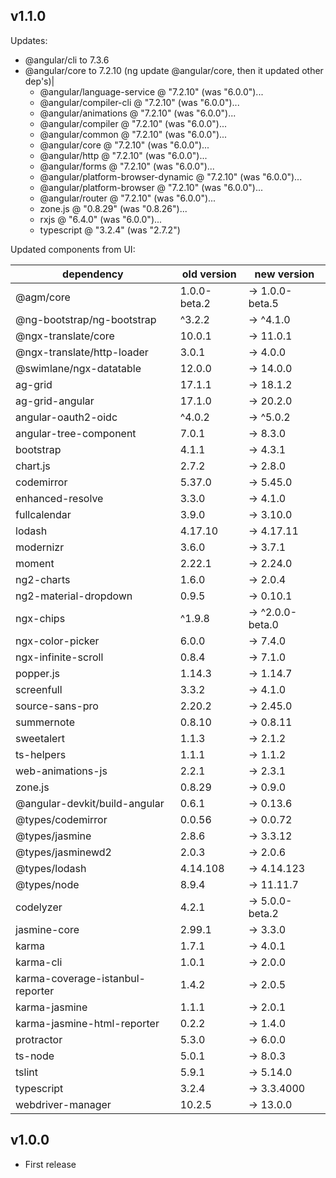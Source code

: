 ## v1.1.0

Updates:
* @angular/cli to 7.3.6
* @angular/core to 7.2.10 (ng update @angular/core, then it updated other dep's)|
    * @angular/language-service @ "7.2.10" (was "6.0.0")...
    * @angular/compiler-cli @ "7.2.10" (was "6.0.0")...
    * @angular/animations @ "7.2.10" (was "6.0.0")...
    * @angular/compiler @ "7.2.10" (was "6.0.0")...
    * @angular/common @ "7.2.10" (was "6.0.0")...
    * @angular/core @ "7.2.10" (was "6.0.0")...
    * @angular/http @ "7.2.10" (was "6.0.0")...
    * @angular/forms @ "7.2.10" (was "6.0.0")...
    * @angular/platform-browser-dynamic @ "7.2.10" (was "6.0.0")...
    * @angular/platform-browser @ "7.2.10" (was "6.0.0")...
    * @angular/router @ "7.2.10" (was "6.0.0")...
    * zone.js @ "0.8.29" (was "0.8.26")...
    * rxjs @ "6.4.0" (was "6.0.0")...
    * typescript @ "3.2.4" (was "2.7.2")

Updated components from UI:

|dependency|old version| new version|
|----------|-----------|------------|
|@agm/core| 1.0.0-beta.2|  →   1.0.0-beta.5|
|@ng-bootstrap/ng-bootstrap |^3.2.2| → ^4.1.0|
|@ngx-translate/core| 10.0.1| → 11.0.1|
|@ngx-translate/http-loader| 3.0.1| → 4.0.0|
|@swimlane/ngx-datatable| 12.0.0| → 14.0.0|
|ag-grid| 17.1.1| → 18.1.2|
|ag-grid-angular| 17.1.0| → 20.2.0|
|angular-oauth2-oidc |^4.0.2| → ^5.0.2|
|angular-tree-component| 7.0.1| → 8.3.0|
|bootstrap| 4.1.1| → 4.3.1|
|chart.js| 2.7.2| → 2.8.0|
|codemirror| 5.37.0| → 5.45.0|
|enhanced-resolve| 3.3.0| → 4.1.0|
|fullcalendar| 3.9.0| → 3.10.0|
|lodash| 4.17.10| → 4.17.11|
|modernizr| 3.6.0| → 3.7.1|
|moment| 2.22.1| → 2.24.0|
|ng2-charts| 1.6.0| → 2.0.4|
|ng2-material-dropdown| 0.9.5| → 0.10.1|
|ngx-chips |^1.9.8| → ^2.0.0-beta.0|
|ngx-color-picker| 6.0.0| → 7.4.0|
|ngx-infinite-scroll| 0.8.4| → 7.1.0|
|popper.js| 1.14.3| → 1.14.7|
|screenfull| 3.3.2| → 4.1.0|
|source-sans-pro| 2.20.2| → 2.45.0|
|summernote| 0.8.10| → 0.8.11|
|sweetalert| 1.1.3| → 2.1.2|
|ts-helpers| 1.1.1| → 1.1.2|
|web-animations-js| 2.2.1| → 2.3.1|
|zone.js| 0.8.29| → 0.9.0|
|@angular-devkit/build-angular| 0.6.1| → 0.13.6|
|@types/codemirror| 0.0.56| → 0.0.72|
|@types/jasmine| 2.8.6| → 3.3.12|
|@types/jasminewd2| 2.0.3| → 2.0.6|
|@types/lodash| 4.14.108| → 4.14.123|
|@types/node| 8.9.4| → 11.11.7|
|codelyzer| 4.2.1| → 5.0.0-beta.2|
|jasmine-core| 2.99.1| → 3.3.0|
|karma| 1.7.1| → 4.0.1|
|karma-cli| 1.0.1| → 2.0.0|
|karma-coverage-istanbul-reporter| 1.4.2| → 2.0.5|
|karma-jasmine| 1.1.1| → 2.0.1|
|karma-jasmine-html-reporter| 0.2.2| → 1.4.0|
|protractor| 5.3.0| → 6.0.0|
|ts-node| 5.0.1| → 8.0.3|
|tslint| 5.9.1| → 5.14.0|
|typescript| 3.2.4| → 3.3.4000|
|webdriver-manager| 10.2.5| → 13.0.0|

## v1.0.0

- First release
